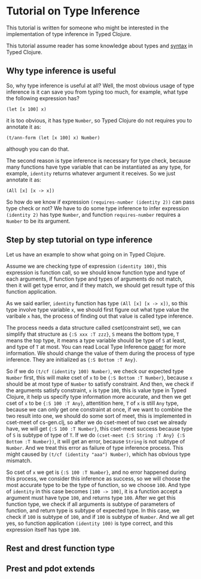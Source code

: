 # Tutorial on Type Inference

This tutorial is written for someone who might be interested in the
implementation of type inference in Typed Clojure.

This tutorial assume reader has some knowledge about types and
[syntax](https://github.com/clojure/core.typed/wiki/Types) in Typed Clojure.

## Why type inference is useful

So, why type inference is useful at all? Well, the most obvious usage of type
inference is it can save you from typing too much, for example, what type the
following expression has?

    (let [x 100] x)

it is too obvious, it has type `Number`, so Typed Clojure do not requires you
to annotate it as:

    (t/ann-form (let [x 100] x) Number)

although you can do that.

The second reason is type inference is necessary for type check, because many
functions have type variable that can be instantiated as any type, for example,
`identity` returns whatever argument it receives. So we just annotate it as:

    (All [x] [x -> x])

So how do we know if expression `(requires-number (identity 2))` can pass type
check or not? We have to do some type inference to infer expression
`(identity 2)` has type `Number`, and function `requires-number` requires a
`Number` to be its argument.

## Step by step tutorial on type inference

Let us have an example to show what going on in Typed Clojure.

Assume we are checking type of expression `(identity 100)`, this expression is
function call, so we should know function type and type of each arguments, if
function type and types of arguments do not match, then it will get type error,
and if they match, we should get result type of this function application.

As we said earlier, `identity` function has type `(All [x] [x -> x])`, so this
type involve type variable `x`, we should first figure out what type value the
varibale `x` has, the process of finding out that value is called type
inference.

The process needs a data structure called cset(constraint set), we can
simplify that structure as `{:S xxx :T zzz}`, `S` means the bottom type, `T`
means the top type, it means a type variable should be type of `S` at least,
and type of `T` at most. You can read Local Type Inference
[paper](http://www.cis.upenn.edu/~bcpierce/papers/lti.pdf) for more
information. We should change the value of them during the process of type
inference. They are initialized as `{:S Bottom :T Any}`.

So if we do `(t/cf (identity 100) Number)`, we check our expected type `Number`
first, this will make cset of `x` to be `{:S Bottom :T Number}`, because `x`
should be at most type of `Number` to satisfy constraint. And then, we
check if the arguments satisfy constraint, `x` is type `100`, this is value
type in Typed Clojure, it help us specify type information more accurate, and
then we get cset of `x` to be `{:S 100 :T Any}`, attentition here, `T` of `x`
is still `Any` type, because we can only get one constraint at once, if we want
to combine the two result into one, we should do some sort of meet, this is
implemented in cset-meet of cs-gen.clj, so after we do cset-meet of two cset we
already have, we will get `{:S 100 :T Number}`, this cset-meet success because
type of `S` is subtype of type of `T`. If we do
`(cset-meet {:S String :T Any} {:S Bottom :T Number})`, it will get an error,
because `String` is not subtype of `Number`. And we treat this error as failure
of type inference process. This might caused by
`(t/cf (identity "aaa") Number)`, which has obvious type mismatch.

So cset of `x` we get is `{:S 100 :T Number}`, and no error happened during
this process, we consider this inference as success, so we will choose the most
accurate type to be the type of function, so we choose `100`. And type of
`identity` in this case becomes `[100 -> 100]`, it is a function accept a
argument must have type `100`, and returns type `100`. After we get this
function type, we check if all arguments is subtype of parameters of function,
and return type is subtype of expected type. In this case, we check if `100` is
subtype of `100`, and if `100` is subtype of `Number`. And we all get yes, so
function application `(identity 100)` is type correct, and this expression
itself has type `100`.

## Rest and drest function type

## Prest and pdot extends
